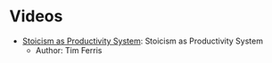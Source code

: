 # Videos
- [Stoicism as Productivity System](https://goo.gl/WY0nsA): Stoicism as Productivity System
  - Author: Tim Ferris
